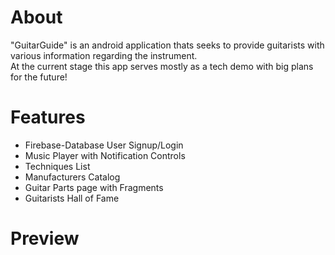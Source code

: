 # About
"GuitarGuide" is an android application thats seeks to provide guitarists with various information regarding the instrument.  
At the current stage this app serves mostly as a tech demo with big plans for the future!  

# Features
- Firebase-Database User Signup/Login  
- Music Player with Notification Controls  
- Techniques List  
- Manufacturers Catalog  
- Guitar Parts page with Fragments  
- Guitarists Hall of Fame  

# Preview  
